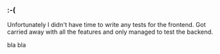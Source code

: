 ### :-(

Unfortunately I didn't have time to write any tests for the frontend. Got carried away with all the features and only managed to test the backend.

bla bla
